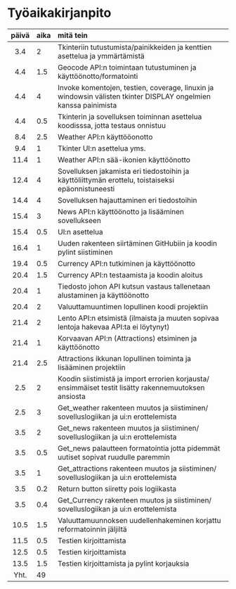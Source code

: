 # Työaikakirjanpito

| päivä | aika | mitä tein  |
| :----:|:-----| :-----|
| 3.4 | 2    | Tkinteriin tutustumista/painikkeiden ja kenttien asettelua ja ymmärtämistä |
| 4.4 | 1.5    | Geocode API:n toimintaan tutustuminen ja käyttöönotto/formatointi |
| 4.4 |  4   | Invoke komentojen, testien, coverage, linuxin ja windowsin välisten tkinter DISPLAY ongelmien kanssa painimista |
| 4.4 |  0.5   | Tkinterin ja sovelluksen toiminnan asettelua koodisssa, jotta testaus onnistuu |
| 8.4 |  2.5   | Weather API:n käyttööonotto |
| 9.4 |  1   | Tkinter UI:n asettelua yms. |
| 11.4 |  1   | Weather API:n sää-ikonien käyttöönotto |
| 12.4 |  4   | Sovelluksen jakamista eri tiedostoihin ja käyttöliittymän erottelu, toistaiseksi epäonnistuneesti |
| 14.4 |  4   | Sovelluksen hajauttaminen eri tiedostoihin |
| 15.4 |  3   | News API:n käyttöönotto ja lisääminen sovellukseen |
| 15.4 |  0.5   | UI:n asettelua |
| 16.4 |  1   | Uuden rakenteen siirtäminen GitHubiin ja koodin pylint siistiminen |
| 19.4 | 0.5   | Currency API:n tutkiminen ja käyttöönotto |
| 20.4 |  1.5   | Currency API:n testaamista ja koodin aloitus  |
| 20.4 | 1   | Tiedosto johon API kutsun vastaus tallenetaan alustaminen ja käyttöönotto  |
| 20.4 | 2   | Valuuttamuuntimen lopullinen koodi projektiin |
| 21.4 |  2   | Lento API:n etsimistä (ilmaista ja muuten sopivaa lentoja hakevaa API:ta ei löytynyt) |
| 21.4 | 1  | Korvaavan API:n (Attractions) etsiminen ja käyttöönotto |
| 21.4 | 2.5   | Attractions ikkunan lopullinen toiminta ja lisääminen projektiin |
| 2.5 | 2   | Koodin siistimistä ja import errorien korjausta/ ensimmäiset testit lisätty rakennemuutoksen ansiosta |
| 2.5 | 3   | Get_weather rakenteen muutos ja siistiminen/ sovelluslogiikan ja ui:n erottelemista  |
| 3.5 | 2   | Get_news rakenteen muutos ja siistiminen/ sovelluslogiikan ja ui:n erottelemista |
| 3.5 | 0.5   | Get_news palautteen formatointia jotta pidemmät uutiset sopivat ruudulle paremmin  |
| 3.5 | 1   | Get_attractions rakenteen muutos ja siistiminen/ sovelluslogiikan ja ui:n erottelemista  |
| 3.5 | 0.2   | Return button siiretty pois logiikasta  |
| 3.5 | 0.4   | Get_Currency rakenteen muutos ja siistiminen/ sovelluslogiikan ja ui:n erottelemista  |
| 10.5 | 1.5   | Valuuttamuunnoksen uudellenhakeminen korjattu reformatoinnin jäljiltä  |
| 11.5 | 0.5   | Testien kirjoittamista  |
| 12.5 | 0.5   | Testien kirjoittamista  |
| 13.5 | 1.5   | Testien kirjoittamista ja pylint korjauksia  |
| Yht. |  49  |    |
